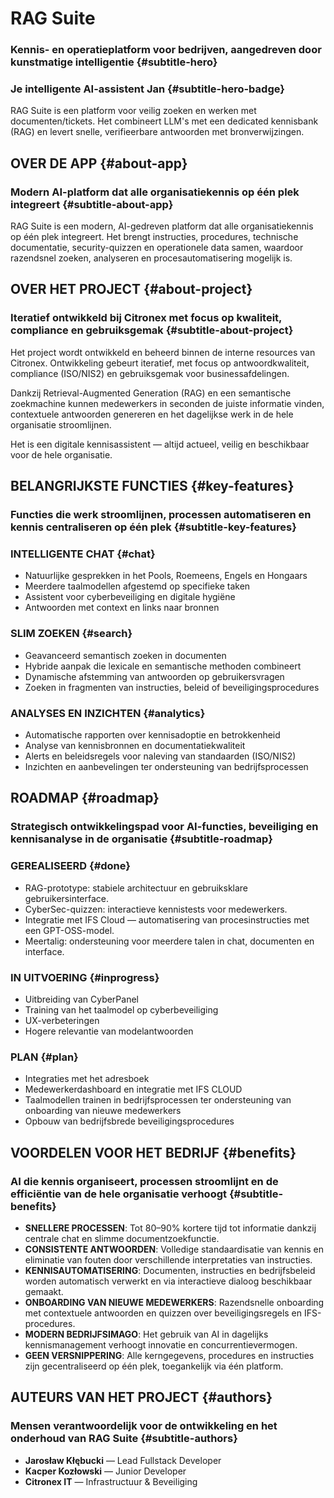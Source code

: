# RAG Suite

### Kennis- en operatieplatform voor bedrijven, aangedreven door kunstmatige intelligentie {#subtitle-hero}

### Je intelligente AI-assistent Jan {#subtitle-hero-badge}

RAG Suite is een platform voor veilig zoeken en werken met documenten/tickets. Het combineert LLM's met een dedicated kennisbank (RAG) en levert snelle, verifieerbare antwoorden met bronverwijzingen.

## OVER DE APP {#about-app}

### Modern AI-platform dat alle organisatiekennis op één plek integreert {#subtitle-about-app}

RAG Suite is een modern, AI-gedreven platform dat alle organisatiekennis op één plek integreert. Het brengt instructies, procedures, technische documentatie, security-quizzen en operationele data samen, waardoor razendsnel zoeken, analyseren en procesautomatisering mogelijk is.

## OVER HET PROJECT {#about-project}

### Iteratief ontwikkeld bij Citronex met focus op kwaliteit, compliance en gebruiksgemak {#subtitle-about-project}

Het project wordt ontwikkeld en beheerd binnen de interne resources van Citronex. Ontwikkeling gebeurt iteratief, met focus op antwoordkwaliteit, compliance (ISO/NIS2) en gebruiksgemak voor businessafdelingen.

Dankzij Retrieval-Augmented Generation (RAG) en een semantische zoekmachine kunnen medewerkers in seconden de juiste informatie vinden, contextuele antwoorden genereren en het dagelijkse werk in de hele organisatie stroomlijnen.

Het is een digitale kennisassistent — altijd actueel, veilig en beschikbaar voor de hele organisatie.

## BELANGRIJKSTE FUNCTIES {#key-features}

### Functies die werk stroomlijnen, processen automatiseren en kennis centraliseren op één plek {#subtitle-key-features}

### INTELLIGENTE CHAT {#chat}
- Natuurlijke gesprekken in het Pools, Roemeens, Engels en Hongaars
- Meerdere taalmodellen afgestemd op specifieke taken
- Assistent voor cyberbeveiliging en digitale hygiëne
- Antwoorden met context en links naar bronnen

### SLIM ZOEKEN {#search}
- Geavanceerd semantisch zoeken in documenten
- Hybride aanpak die lexicale en semantische methoden combineert
- Dynamische afstemming van antwoorden op gebruikersvragen
- Zoeken in fragmenten van instructies, beleid of beveiligingsprocedures

### ANALYSES EN INZICHTEN {#analytics}
- Automatische rapporten over kennisadoptie en betrokkenheid
- Analyse van kennisbronnen en documentatiekwaliteit
- Alerts en beleidsregels voor naleving van standaarden (ISO/NIS2)
- Inzichten en aanbevelingen ter ondersteuning van bedrijfsprocessen

## ROADMAP {#roadmap}

### Strategisch ontwikkelingspad voor AI-functies, beveiliging en kennisanalyse in de organisatie {#subtitle-roadmap}

### GEREALISEERD {#done}
- RAG-prototype: stabiele architectuur en gebruiksklare gebruikersinterface.
- CyberSec-quizzen: interactieve kennistests voor medewerkers.
- Integratie met IFS Cloud — automatisering van procesinstructies met een GPT-OSS-model.
- Meertalig: ondersteuning voor meerdere talen in chat, documenten en interface.

### IN UITVOERING {#inprogress}
- Uitbreiding van CyberPanel
- Training van het taalmodel op cyberbeveiliging
- UX-verbeteringen
- Hogere relevantie van modelantwoorden

### PLAN {#plan}
- Integraties met het adresboek
- Medewerkerdashboard en integratie met IFS CLOUD
- Taalmodellen trainen in bedrijfsprocessen ter ondersteuning van onboarding van nieuwe medewerkers
- Opbouw van bedrijfsbrede beveiligingsprocedures

## VOORDELEN VOOR HET BEDRIJF {#benefits}

### AI die kennis organiseert, processen stroomlijnt en de efficiëntie van de hele organisatie verhoogt {#subtitle-benefits}

- **SNELLERE PROCESSEN**: Tot 80–90% kortere tijd tot informatie dankzij centrale chat en slimme documentzoekfunctie.
- **CONSISTENTE ANTWOORDEN**: Volledige standaardisatie van kennis en eliminatie van fouten door verschillende interpretaties van instructies.
- **KENNISAUTOMATISERING**: Documenten, instructies en bedrijfsbeleid worden automatisch verwerkt en via interactieve dialoog beschikbaar gemaakt.
- **ONBOARDING VAN NIEUWE MEDEWERKERS**: Razendsnelle onboarding met contextuele antwoorden en quizzen over beveiligingsregels en IFS-procedures.
- **MODERN BEDRIJFSIMAGO**: Het gebruik van AI in dagelijks kennismanagement verhoogt innovatie en concurrentievermogen.
- **GEEN VERSNIPPERING**: Alle kerngegevens, procedures en instructies zijn gecentraliseerd op één plek, toegankelijk via één platform.

## AUTEURS VAN HET PROJECT {#authors}

### Mensen verantwoordelijk voor de ontwikkeling en het onderhoud van RAG Suite {#subtitle-authors}

- **Jarosław Kłębucki** — Lead Fullstack Developer
- **Kacper Kozłowski** — Junior Developer
- **Citronex IT** — Infrastructuur & Beveiliging
